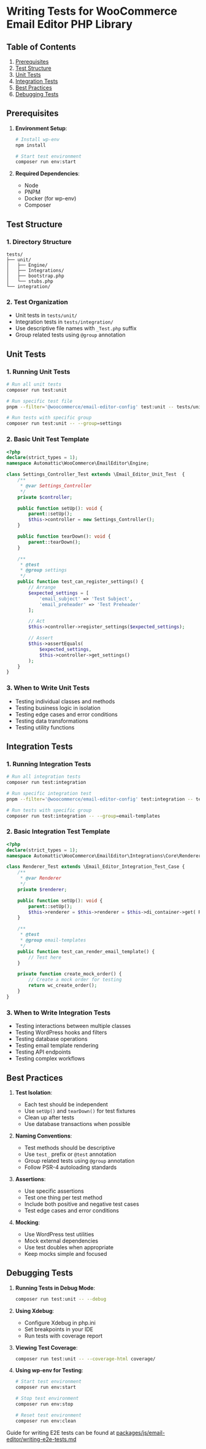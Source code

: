 # Writing Tests for WooCommerce Email Editor PHP Library

## Table of Contents

1. [Prerequisites](#prerequisites)
2. [Test Structure](#test-structure)
3. [Unit Tests](#unit-tests)
4. [Integration Tests](#integration-tests)
5. [Best Practices](#best-practices)
6. [Debugging Tests](#debugging-tests)

## Prerequisites

1. **Environment Setup**:

   ```bash
   # Install wp-env
   npm install
   
   # Start test environment
   composer run env:start
   ```

2. **Required Dependencies**:
   - Node
   - PNPM
   - Docker (for wp-env)
   - Composer

## Test Structure

### 1. Directory Structure

```shell
tests/
├── unit/
│   ├── Engine/
│   ├── Integrations/
│   ├── bootstrap.php
│   └── stubs.php
└── integration/
```

### 2. Test Organization

- Unit tests in `tests/unit/`
- Integration tests in `tests/integration/`
- Use descriptive file names with `_Test.php` suffix
- Group related tests using `@group` annotation

## Unit Tests

### 1. Running Unit Tests

```bash
# Run all unit tests
composer run test:unit

# Run specific test file
pnpm --filter='@woocommerce/email-editor-config' test:unit -- tests/unit/Engine/Settings_Controller_Test.php

# Run tests with specific group
composer run test:unit -- --group=settings
```

### 2. Basic Unit Test Template

```php
<?php
declare(strict_types = 1);
namespace Automattic\WooCommerce\EmailEditor\Engine;

class Settings_Controller_Test extends \Email_Editor_Unit_Test  {
    /**
     * @var Settings_Controller
     */
    private $controller;

    public function setUp(): void {
        parent::setUp();
        $this->controller = new Settings_Controller();
    }

    public function tearDown(): void {
        parent::tearDown();
    }

    /**
     * @test
     * @group settings
     */
    public function test_can_register_settings() {
        // Arrange
        $expected_settings = [
            'email_subject' => 'Test Subject',
            'email_preheader' => 'Test Preheader'
        ];

        // Act
        $this->controller->register_settings($expected_settings);

        // Assert
        $this->assertEquals(
            $expected_settings,
            $this->controller->get_settings()
        );
    }
}
```

### 3. When to Write Unit Tests

- Testing individual classes and methods
- Testing business logic in isolation
- Testing edge cases and error conditions
- Testing data transformations
- Testing utility functions

## Integration Tests

### 1. Running Integration Tests

```bash
# Run all integration tests
composer run test:integration

# Run specific integration test
pnpm --filter='@woocommerce/email-editor-config' test:integration -- tests/integration/Integrations/Core/Renderer/Blocks/Social_Links_Test.php

# Run tests with specific group
composer run test:integration -- --group=email-templates
```

### 2. Basic Integration Test Template

```php
<?php
declare(strict_types = 1);
namespace Automattic\WooCommerce\EmailEditor\Integrations\Core\Renderer;

class Renderer_Test extends \Email_Editor_Integration_Test_Case {
    /**
     * @var Renderer
     */
    private $renderer;

    public function setUp(): void {
        parent::setUp();
        $this->renderer = $this->renderer = $this->di_container->get( Renderer::class );
    }

    /**
     * @test
     * @group email-templates
     */
    public function test_can_render_email_template() {
        // Test here
    }

    private function create_mock_order() {
        // Create a mock order for testing
        return wc_create_order();
    }
}
```

### 3. When to Write Integration Tests

- Testing interactions between multiple classes
- Testing WordPress hooks and filters
- Testing database operations
- Testing email template rendering
- Testing API endpoints
- Testing complex workflows

## Best Practices

1. **Test Isolation**:
   - Each test should be independent
   - Use `setUp()` and `tearDown()` for test fixtures
   - Clean up after tests
   - Use database transactions when possible

2. **Naming Conventions**:
   - Test methods should be descriptive
   - Use `test_` prefix or `@test` annotation
   - Group related tests using `@group` annotation
   - Follow PSR-4 autoloading standards

3. **Assertions**:
   - Use specific assertions
   - Test one thing per test method
   - Include both positive and negative test cases
   - Test edge cases and error conditions

4. **Mocking**:
   - Use WordPress test utilities
   - Mock external dependencies
   - Use test doubles when appropriate
   - Keep mocks simple and focused

## Debugging Tests

1. **Running Tests in Debug Mode**:

   ```bash
   composer run test:unit -- --debug
   ```

2. **Using Xdebug**:
   - Configure Xdebug in php.ini
   - Set breakpoints in your IDE
   - Run tests with coverage report

3. **Viewing Test Coverage**:

   ```bash
   composer run test:unit -- --coverage-html coverage/
   ```

4. **Using wp-env for Testing**:

   ```bash
   # Start test environment
   composer run env:start

   # Stop test environment
   composer run env:stop

   # Reset test environment
   composer run env:clean
   ```

Guide for writing E2E tests can be found at [packages/js/email-editor/writing-e2e-tests.md](../../../packages/js/email-editor/writing-e2e-tests.md)
